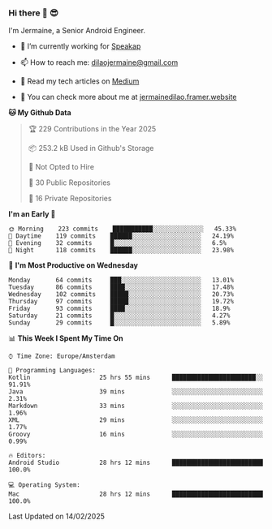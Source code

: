 ### Hi there 👋 😎
I'm Jermaine, a Senior Android Engineer.

- 🔭 I’m currently working for [Speakap](https://www.speakap.com/)

- 📫 How to reach me: dilaojermaine@gmail.com

- 📖 Read my tech articles on [Medium](https://jermainedilao.medium.com/)

- 👀 You can check more about me at [jermainedilao.framer.website](https://jermainedilao.framer.website)

<!--
**jermainedilao/jermainedilao** is a ✨ _special_ ✨ repository because its `README.md` (this file) appears on your GitHub profile.

Here are some ideas to get you started:

- 🔭 I’m currently working on ...
- 🌱 I’m currently learning ...
- 👯 I’m looking to collaborate on ...
- 🤔 I’m looking for help with ...
- 💬 Ask me about ...
- 📫 How to reach me: ...
- 😄 Pronouns: ...
- ⚡ Fun fact: ...
-->

<!--START_SECTION:waka-->
**🐱 My Github Data** 

> 🏆 229 Contributions in the Year 2025
 > 
> 📦 253.2 kB Used in Github's Storage 
 > 
> 🚫 Not Opted to Hire
 > 
> 📜 30 Public Repositories 
 > 
> 🔑 16 Private Repositories  
 > 
**I'm an Early 🐤** 

```text
🌞 Morning    223 commits    ███████████░░░░░░░░░░░░░░   45.33% 
🌆 Daytime    119 commits    ██████░░░░░░░░░░░░░░░░░░░   24.19% 
🌃 Evening    32 commits     █░░░░░░░░░░░░░░░░░░░░░░░░   6.5% 
🌙 Night      118 commits    ██████░░░░░░░░░░░░░░░░░░░   23.98%

```
📅 **I'm Most Productive on Wednesday** 

```text
Monday       64 commits     ███░░░░░░░░░░░░░░░░░░░░░░   13.01% 
Tuesday      86 commits     ████░░░░░░░░░░░░░░░░░░░░░   17.48% 
Wednesday    102 commits    █████░░░░░░░░░░░░░░░░░░░░   20.73% 
Thursday     97 commits     █████░░░░░░░░░░░░░░░░░░░░   19.72% 
Friday       93 commits     ████░░░░░░░░░░░░░░░░░░░░░   18.9% 
Saturday     21 commits     █░░░░░░░░░░░░░░░░░░░░░░░░   4.27% 
Sunday       29 commits     █░░░░░░░░░░░░░░░░░░░░░░░░   5.89%

```


📊 **This Week I Spent My Time On** 

```text
⌚︎ Time Zone: Europe/Amsterdam

💬 Programming Languages: 
Kotlin                   25 hrs 55 mins      ███████████████████████░░   91.91% 
Java                     39 mins             ░░░░░░░░░░░░░░░░░░░░░░░░░   2.31% 
Markdown                 33 mins             ░░░░░░░░░░░░░░░░░░░░░░░░░   1.96% 
XML                      29 mins             ░░░░░░░░░░░░░░░░░░░░░░░░░   1.77% 
Groovy                   16 mins             ░░░░░░░░░░░░░░░░░░░░░░░░░   0.99%

🔥 Editors: 
Android Studio           28 hrs 12 mins      █████████████████████████   100.0%

💻 Operating System: 
Mac                      28 hrs 12 mins      █████████████████████████   100.0%

```


 Last Updated on 14/02/2025
<!--END_SECTION:waka-->
